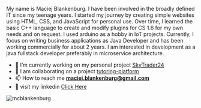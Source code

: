 My name is Maciej Blankenburg. I have been involved in the broadly defined IT since my teenage years. I started my journey by creating simple websites using HTML, CSS, and JavaScript for personal use. Over time, I learned the basic C++ language to create and modify plugins for CS 1.6 for my own needs and on request. I used arduino as a hobby in IoT projects. Currently, I focus on writing business applications as Java Developer and has been working commercially for about 2 years. I am interested in development as a java fullstack developer preferably in microservice architecture.

- 🔭 I’m currently working on my personal project [SkyTrader24](https://github.com/McBlankenburg/SkyTrader24)
- 👯 I am collaborating on a project [tutoring-platform](https://github.com/Simple-as-Coding/tutoring-platform/)
- 📫 How to reach me **maciej.blankenburg@gmail.com**
- 👥 visit my linkedin [Click Here](https://www.linkedin.com/in/mcblankenburg/)

<p><img align="center" src="https://github-readme-stats.vercel.app/api/top-langs?username=mcblankenburg&show_icons=true&locale=en&layout=compact&theme=dark" alt="mcblankenburg" /></p>
